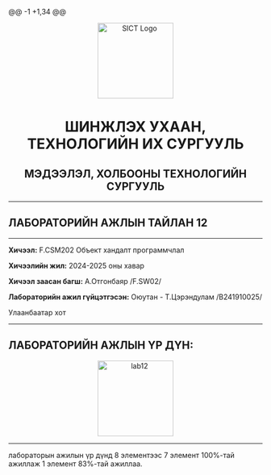 @@ -1 +1,34 @@

<p align="center">

  <img src="https://www.must.edu.mn/media/uploads/2022/08/10/image-20220810124218-2.png" alt="SICT Logo" width="150"/>

</p>

<h1 align="center">ШИНЖЛЭХ УХААН, ТЕХНОЛОГИЙН ИХ СУРГУУЛЬ</h1>

<h2 align="center">МЭДЭЭЛЭЛ, ХОЛБООНЫ ТЕХНОЛОГИЙН СУРГУУЛЬ</h2>


---


## ЛАБОРАТОРИЙН АЖЛЫН ТАЙЛАН 12


---


**Хичээл:** F.CSM202 Объект хандалт программчлал  

**Хичээлийн жил:** 2024-2025 оны хавар  


**Хичээл заасан багш:** А.Отгонбаяр /F.SW02/  

**Лабораторийн ажил гүйцэтгэсэн:** Оюутан - Т.Цэрэндулам /B241910025/  


<p align="center">

 Улаанбаатар хот  

</p>

---

## ЛАБОРАТОРИЙН АЖЛЫН ҮР ДҮН:

<p align="center">

  <img src="images/=lab12ob" alt="lab12" width="150"/>

</p>

---

 лабораторын ажилын үр дүнд 8 элементээс 7 элемент 100%-тай ажиллаж 1 элемент 83%-тай ажиллаа. 




